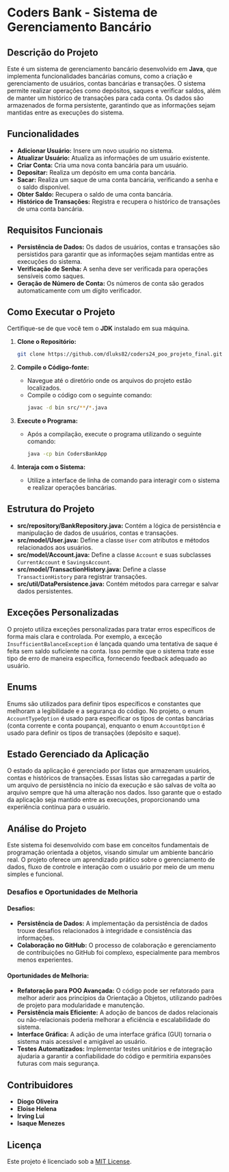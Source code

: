 # **Coders Bank - Sistema de Gerenciamento Bancário**

## **Descrição do Projeto**

Este é um sistema de gerenciamento bancário desenvolvido em **Java**, que implementa funcionalidades bancárias comuns,
como a criação e gerenciamento de usuários, contas bancárias e transações. O sistema permite realizar operações como
depósitos, saques e verificar saldos, além de manter um histórico de transações para cada conta. Os dados são
armazenados de forma persistente, garantindo que as informações sejam mantidas entre as execuções do sistema.

## **Funcionalidades**

- **Adicionar Usuário:** Insere um novo usuário no sistema.
- **Atualizar Usuário:** Atualiza as informações de um usuário existente.
- **Criar Conta:** Cria uma nova conta bancária para um usuário.
- **Depositar:** Realiza um depósito em uma conta bancária.
- **Sacar:** Realiza um saque de uma conta bancária, verificando a senha e o saldo disponível.
- **Obter Saldo:** Recupera o saldo de uma conta bancária.
- **Histórico de Transações:** Registra e recupera o histórico de transações de uma conta bancária.

## **Requisitos Funcionais**

- **Persistência de Dados:** Os dados de usuários, contas e transações são persistidos para garantir que as informações
  sejam mantidas entre as execuções do sistema.
- **Verificação de Senha:** A senha deve ser verificada para operações sensíveis como saques.
- **Geração de Número de Conta:** Os números de conta são gerados automaticamente com um dígito verificador.

## **Como Executar o Projeto**

Certifique-se de que você tem o **JDK** instalado em sua máquina.

1. **Clone o Repositório:**
   ```bash
   git clone https://github.com/dluks82/coders24_poo_projeto_final.git
   ```

2. **Compile o Código-fonte:**
    - Navegue até o diretório onde os arquivos do projeto estão localizados.
    - Compile o código com o seguinte comando:
      ```bash
      javac -d bin src/**/*.java
      ```

3. **Execute o Programa:**
    - Após a compilação, execute o programa utilizando o seguinte comando:
      ```bash
      java -cp bin CodersBankApp
      ```

4. **Interaja com o Sistema:**
    - Utilize a interface de linha de comando para interagir com o sistema e realizar operações bancárias.

## **Estrutura do Projeto**

- **src/repository/BankRepository.java:** Contém a lógica de persistência e manipulação de dados de usuários, contas e
  transações.
- **src/model/User.java:** Define a classe `User` com atributos e métodos relacionados aos usuários.
- **src/model/Account.java:** Define a classe `Account` e suas subclasses `CurrentAccount` e `SavingsAccount`.
- **src/model/TransactionHistory.java:** Define a classe `TransactionHistory` para registrar transações.
- **src/util/DataPersistence.java:** Contém métodos para carregar e salvar dados persistentes.

## **Exceções Personalizadas**

O projeto utiliza exceções personalizadas para tratar erros específicos de forma mais clara e controlada. Por exemplo, a
exceção `InsufficientBalanceException` é lançada quando uma tentativa de saque é feita sem saldo suficiente na conta.
Isso permite que o sistema trate esse tipo de erro de maneira específica, fornecendo feedback adequado ao usuário.

## **Enums**

Enums são utilizados para definir tipos específicos e constantes que melhoram a legibilidade e a segurança do código. No
projeto, o enum `AccountTypeOption` é usado para especificar os tipos de contas bancárias (conta corrente e conta
poupança), enquanto o enum `AccountOption` é usado para definir os tipos de transações (depósito e saque).

## **Estado Gerenciado da Aplicação**

O estado da aplicação é gerenciado por listas que armazenam usuários, contas e históricos de transações. Essas
listas são carregadas a partir de um arquivo de persistência no início da execução e são salvas de volta ao arquivo
sempre que há uma alteração nos dados. Isso garante que o estado da aplicação seja mantido entre as execuções,
proporcionando uma experiência contínua para o usuário.

## **Análise do Projeto**

Este sistema foi desenvolvido com base em conceitos fundamentais de programação orientada a objetos, visando simular um
ambiente bancário real. O projeto oferece um aprendizado prático sobre o gerenciamento de dados, fluxo de controle e
interação com o usuário por meio de um menu simples e funcional.

### Desafios e Oportunidades de Melhoria

#### Desafios:

- **Persistência de Dados:** A implementação da persistência de dados trouxe desafios relacionados à integridade e
  consistência das informações.
- **Colaboração no GitHub:** O processo de colaboração e gerenciamento de contribuições no GitHub foi complexo,
  especialmente para membros menos experientes.

#### Oportunidades de Melhoria:

- **Refatoração para POO Avançada:** O código pode ser refatorado para melhor aderir aos princípios da Orientação a
  Objetos, utilizando padrões de projeto para modularidade e manutenção.
- **Persistência mais Eficiente:** A adoção de bancos de dados relacionais ou não-relacionais poderia melhorar a
  eficiência e escalabilidade do sistema.
- **Interface Gráfica:** A adição de uma interface gráfica (GUI) tornaria o sistema mais acessível e amigável ao
  usuário.
- **Testes Automatizados:** Implementar testes unitários e de integração ajudaria a garantir a confiabilidade do código
  e permitiria expansões futuras com mais segurança.

## **Contribuidores**

- **Diogo Oliveira**
- **Eloise Helena**
- **Irving Lui**
- **Isaque Menezes**

## **Licença**

Este projeto é licenciado sob a [MIT License](LICENSE).
